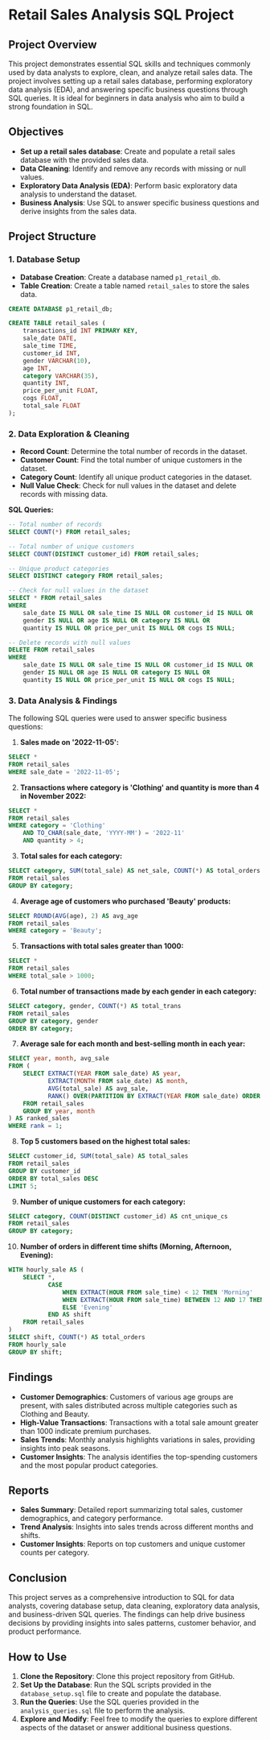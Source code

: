 # Retail Sales Analysis SQL Project

## Project Overview

This project demonstrates essential SQL skills and techniques commonly used by data analysts to explore, clean, and analyze retail sales data. The project involves setting up a retail sales database, performing exploratory data analysis (EDA), and answering specific business questions through SQL queries. It is ideal for beginners in data analysis who aim to build a strong foundation in SQL.

## Objectives

- **Set up a retail sales database**: Create and populate a retail sales database with the provided sales data.
- **Data Cleaning**: Identify and remove any records with missing or null values.
- **Exploratory Data Analysis (EDA)**: Perform basic exploratory data analysis to understand the dataset.
- **Business Analysis**: Use SQL to answer specific business questions and derive insights from the sales data.

## Project Structure

### 1. Database Setup

- **Database Creation**: Create a database named `p1_retail_db`.
- **Table Creation**: Create a table named `retail_sales` to store the sales data.

```sql
CREATE DATABASE p1_retail_db;

CREATE TABLE retail_sales (
    transactions_id INT PRIMARY KEY,
    sale_date DATE,
    sale_time TIME,
    customer_id INT,
    gender VARCHAR(10),
    age INT,
    category VARCHAR(35),
    quantity INT,
    price_per_unit FLOAT,
    cogs FLOAT,
    total_sale FLOAT
);
```

### 2. Data Exploration & Cleaning

- **Record Count**: Determine the total number of records in the dataset.
- **Customer Count**: Find the total number of unique customers in the dataset.
- **Category Count**: Identify all unique product categories in the dataset.
- **Null Value Check**: Check for null values in the dataset and delete records with missing data.

**SQL Queries:**

```sql
-- Total number of records
SELECT COUNT(*) FROM retail_sales;

-- Total number of unique customers
SELECT COUNT(DISTINCT customer_id) FROM retail_sales;

-- Unique product categories
SELECT DISTINCT category FROM retail_sales;

-- Check for null values in the dataset
SELECT * FROM retail_sales
WHERE  
    sale_date IS NULL OR sale_time IS NULL OR customer_id IS NULL OR  
    gender IS NULL OR age IS NULL OR category IS NULL OR  
    quantity IS NULL OR price_per_unit IS NULL OR cogs IS NULL;

-- Delete records with null values
DELETE FROM retail_sales
WHERE  
    sale_date IS NULL OR sale_time IS NULL OR customer_id IS NULL OR  
    gender IS NULL OR age IS NULL OR category IS NULL OR  
    quantity IS NULL OR price_per_unit IS NULL OR cogs IS NULL;
```

### 3. Data Analysis & Findings

The following SQL queries were used to answer specific business questions:

1. **Sales made on '2022-11-05':**

```sql
SELECT *
FROM retail_sales
WHERE sale_date = '2022-11-05';
```

2. **Transactions where category is 'Clothing' and quantity is more than 4 in November 2022:**

```sql
SELECT *
FROM retail_sales
WHERE category = 'Clothing'
    AND TO_CHAR(sale_date, 'YYYY-MM') = '2022-11'
    AND quantity > 4;
```

3. **Total sales for each category:**

```sql
SELECT category, SUM(total_sale) AS net_sale, COUNT(*) AS total_orders
FROM retail_sales
GROUP BY category;
```

4. **Average age of customers who purchased 'Beauty' products:**

```sql
SELECT ROUND(AVG(age), 2) AS avg_age
FROM retail_sales
WHERE category = 'Beauty';
```

5. **Transactions with total sales greater than 1000:**

```sql
SELECT *
FROM retail_sales
WHERE total_sale > 1000;
```

6. **Total number of transactions made by each gender in each category:**

```sql
SELECT category, gender, COUNT(*) AS total_trans
FROM retail_sales
GROUP BY category, gender
ORDER BY category;
```

7. **Average sale for each month and best-selling month in each year:**

```sql
SELECT year, month, avg_sale
FROM (
    SELECT EXTRACT(YEAR FROM sale_date) AS year,
           EXTRACT(MONTH FROM sale_date) AS month,
           AVG(total_sale) AS avg_sale,
           RANK() OVER(PARTITION BY EXTRACT(YEAR FROM sale_date) ORDER BY AVG(total_sale) DESC) AS rank
    FROM retail_sales
    GROUP BY year, month
) AS ranked_sales
WHERE rank = 1;
```

8. **Top 5 customers based on the highest total sales:**

```sql
SELECT customer_id, SUM(total_sale) AS total_sales
FROM retail_sales
GROUP BY customer_id
ORDER BY total_sales DESC
LIMIT 5;
```

9. **Number of unique customers for each category:**

```sql
SELECT category, COUNT(DISTINCT customer_id) AS cnt_unique_cs
FROM retail_sales
GROUP BY category;
```

10. **Number of orders in different time shifts (Morning, Afternoon, Evening):**

```sql
WITH hourly_sale AS (
    SELECT *,
           CASE
               WHEN EXTRACT(HOUR FROM sale_time) < 12 THEN 'Morning'
               WHEN EXTRACT(HOUR FROM sale_time) BETWEEN 12 AND 17 THEN 'Afternoon'
               ELSE 'Evening'
           END AS shift
    FROM retail_sales
)
SELECT shift, COUNT(*) AS total_orders
FROM hourly_sale
GROUP BY shift;
```

## Findings

- **Customer Demographics**: Customers of various age groups are present, with sales distributed across multiple categories such as Clothing and Beauty.
- **High-Value Transactions**: Transactions with a total sale amount greater than 1000 indicate premium purchases.
- **Sales Trends**: Monthly analysis highlights variations in sales, providing insights into peak seasons.
- **Customer Insights**: The analysis identifies the top-spending customers and the most popular product categories.

## Reports

- **Sales Summary**: Detailed report summarizing total sales, customer demographics, and category performance.
- **Trend Analysis**: Insights into sales trends across different months and shifts.
- **Customer Insights**: Reports on top customers and unique customer counts per category.

## Conclusion

This project serves as a comprehensive introduction to SQL for data analysts, covering database setup, data cleaning, exploratory data analysis, and business-driven SQL queries. The findings can help drive business decisions by providing insights into sales patterns, customer behavior, and product performance.

## How to Use

1. **Clone the Repository**: Clone this project repository from GitHub.
2. **Set Up the Database**: Run the SQL scripts provided in the `database_setup.sql` file to create and populate the database.
3. **Run the Queries**: Use the SQL queries provided in the `analysis_queries.sql` file to perform the analysis.
4. **Explore and Modify**: Feel free to modify the queries to explore different aspects of the dataset or answer additional business questions.
